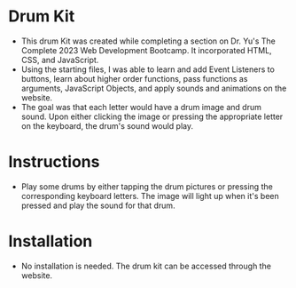 # Drum Kit
- This drum Kit was created while completing a section on Dr. Yu's The Complete 2023 Web Development Bootcamp. It incorporated HTML, CSS, and JavaScript.
- Using the starting files, I was able to learn and add Event Listeners to buttons, learn about higher order functions, pass functions as arguments, JavaScript Objects, and apply sounds and animations on the website.
- The goal was that each letter would have a drum image and drum sound. Upon either clicking the image or pressing the appropriate letter on the keyboard, the drum's sound would play.

# Instructions
- Play some drums by either tapping the drum pictures or pressing the corresponding keyboard letters. The image will light up when it's been pressed and play the sound for that drum.

# Installation
- No installation is needed. The drum kit can be accessed through the website.